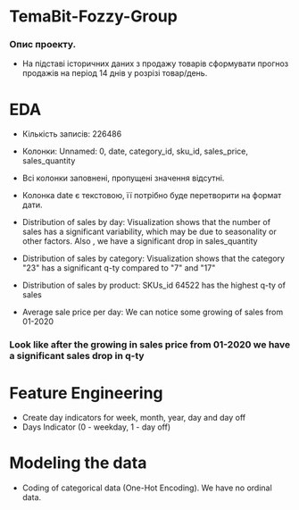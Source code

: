 # TemaBit-Fozzy-Group

### Опис проекту.
* На підставі історичних даних з продажу товарів сформувати прогноз продажів на період 14 днів у розрізі товар/день.

# EDA
* Кількість записів: 226486
* Колонки: Unnamed: 0, date, category_id, sku_id, sales_price, sales_quantity
* Всі колонки заповнені, пропущені значення відсутні.
* Колонка date є текстовою, її потрібно буде перетворити на формат дати.

* Distribution of sales by day: Visualization shows that the number of sales has a significant variability, 
which may be due to seasonality or other factors. Also , we have a significant drop in sales_quantity

* Distribution of sales by category: Visualization shows that the category "23" has a significant q-ty compared to "7" and "17"

* Distribution of sales by product: SKUs_id 64522 has the highest q-ty of sales

* Average sale price per day: We can notice some growing of sales from 01-2020

### Look like after the growing in sales price from 01-2020 we have a significant sales drop in q-ty

# Feature Engineering

* Create day indicators for week, month, year, day and day off
* Days Indicator (0 - weekday, 1 - day off)

# Modeling the data
* Coding of categorical data (One-Hot Encoding). We have no ordinal data.